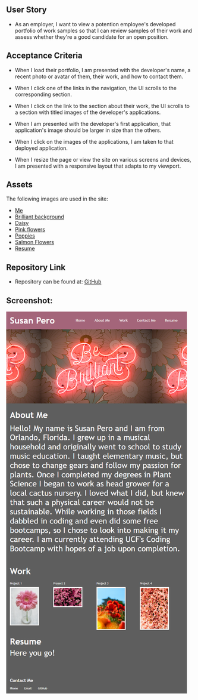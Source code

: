 ## User Story

- As an employer, I want to view a potention employee's developed portfolio of work samples so that I can review samples of their work and assess whether they're a good candidate for an open position.

## Acceptance Criteria

- When I load their portfolio, I am presented with the developer's name, a recent photo or avatar of them, their work, and how to contact them.

- When I click one of the links in the navigation, the UI scrolls to the corresponding section.

- When I click on the link to the section about their work, the UI scrolls to a section with titled images of the developer's applications.

- When I am presented with the developer's first application, that application's image should be larger in size than the others.

- When I click on the images of the applications, I am taken to that deployed application.

- When I resize the page or view the site on various screens and devices, I am presented with a responsive layout that adapts to my viewport.

## Assets

The following images are used in the site:

- [Me](Me.jpg)
- [Brilliant background](bebrilliant.jpg)
- [Daisy](gerberdaisy.jpg)
- [Pink flowers](pink.jpg)
- [Poppies](poppy.jpg)
- [Salmon Flowers](salmon.jpg)
- [Resume](Resume.pdf)

## Repository Link

- Repository can be found at:
  [GitHub](https://github.com/susangrace909/Susan-Pero-Portfolio.git)

## Screenshot:

![Screenshot of website](Assets/images/Screenshot.png)

